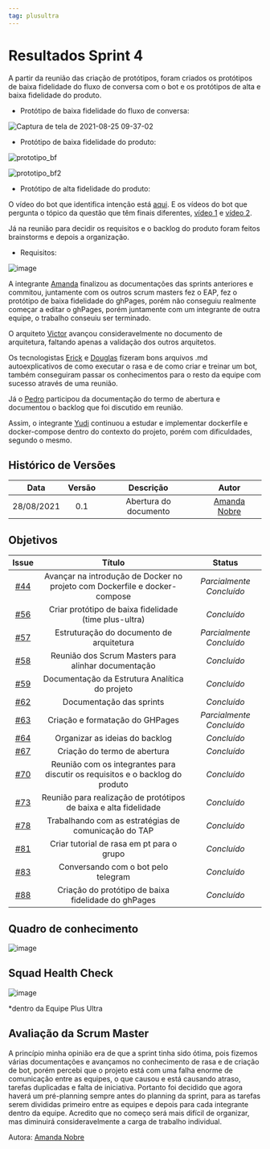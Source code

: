 ```yaml
---
tag: plusultra
---
```

# Resultados Sprint 4

A partir da reunião das criação de protótipos, foram criados os protótipos de baixa fidelidade do fluxo de conversa com o bot e os protótipos de alta e baixa fidelidade do produto.

- Protótipo de baixa fidelidade do fluxo de conversa:

![Captura de tela de 2021-08-25 09-37-02](https://user-images.githubusercontent.com/78758172/130791709-7227e775-a5e3-4413-82a7-f94e5a15977b.png)

- Protótipo de baixa fidelidade do produto:

![prototipo_bf](https://user-images.githubusercontent.com/44625056/130364359-c673d65c-1dce-4580-b4ea-578bcdbecbf5.jpg)

![prototipo_bf2](https://user-images.githubusercontent.com/44625056/130364362-2c1db5e1-9e03-4a3d-af27-99f30e293558.jpg)

- Protótipo de alta fidelidade do produto:

O vídeo do bot que identifica intenção está [aqui](https://user-images.githubusercontent.com/44625056/130374961-47656346-03c4-4794-a604-dc8cefa1314c.mp4).
E os vídeos do bot que pergunta o tópico da questão que têm finais diferentes, [vídeo 1](https://user-images.githubusercontent.com/44625056/130375095-e8a964ee-ba19-43c4-9c78-bde8e22450d4.mp4) e [vídeo 2](https://user-images.githubusercontent.com/44625056/130375104-4734b18d-da9b-4d9e-b07b-ecd64901897e.mp4).

Já na reunião para decidir os requisitos e o backlog do produto foram feitos brainstorms e depois a organização.

- Requisitos:

![image](https://user-images.githubusercontent.com/44625056/130338574-cb7f6739-dcc1-4cac-8c64-2023e58ecfc0.png)

A integrante [Amanda](https://github.com/AmandaNbr) finalizou as documentações das sprints anteriores e commitou, juntamente com os outros scrum masters fez o EAP, fez o protótipo de baixa fidelidade do ghPages, porém não conseguiu realmente começar a editar o ghPages, porém juntamente com um integrante de outra equipe, o trabalho conseuiu ser terminado.

O arquiteto [Victor](https://github.com/victorear05) avançou consideravelmente no documento de arquitetura, faltando apenas a validação dos outros arquitetos.

Os tecnologistas [Erick](https://github.com/Ericklevy) e [Douglas](https://github.com/DouglasMonteles) fizeram bons arquivos .md autoexplicativos de como executar o rasa e de como criar e treinar um bot, também conseguiram passar os conhecimentos para o resto da equipe com sucesso através de uma reunião.

Já o [Pedro](https://github.com/PedroLSF) participou da documentação do termo de abertura e documentou o backlog que foi discutido em reunião.

Assim, o integrante [Yudi](https://github.com/yudi-azvd) continuou a estudar e implementar dockerfile e docker-compose dentro do contexto do projeto, porém com dificuldades, segundo o mesmo.

## Histórico de Versões

| Data       | Versão | Descrição                      | Autor             |
| :--------: | :----: | :----------:                   | :---------------: |
| 28/08/2021 |  0.1   | Abertura do documento | [Amanda Nobre](https://github.com/AmandaNbr)|

## Objetivos

| Issue   |            Título                         |        Status         | 
|:-------:|:-----------------------------------------:|:-------------------------------:|
| [#44](https://github.com/fga-eps-mds/2021-1-Bot/issues/44) | Avançar na introdução de Docker no projeto com Dockerfile e docker-compose | _Parcialmente Concluído_ |
| [#56](https://github.com/fga-eps-mds/2021-1-Bot/issues/56) | Criar protótipo de baixa fidelidade (time plus-ultra) | _Concluído_ |
| [#57](https://github.com/fga-eps-mds/2021-1-Bot/issues/57) | Estruturação do documento de arquitetura | _Parcialmente Concluído_ |
| [#58](https://github.com/fga-eps-mds/2021-1-Bot/issues/58) | Reunião dos Scrum Masters para alinhar documentação | _Concluído_ |
| [#59](https://github.com/fga-eps-mds/2021-1-Bot/issues/59) | Documentação da Estrutura Analítica do projeto | _Concluído_ |
| [#62](https://github.com/fga-eps-mds/2021-1-Bot/issues/62) | Documentação das sprints | _Concluído_ |
| [#63](https://github.com/fga-eps-mds/2021-1-Bot/issues/63) | Criação e formatação do GHPages | _Parcialmente Concluído_ |
| [#64](https://github.com/fga-eps-mds/2021-1-Bot/issues/64) | Organizar as ideias do backlog | _Concluído_ |
| [#67](https://github.com/fga-eps-mds/2021-1-Bot/issues/67) | Criação do termo de abertura | _Concluído_ |
| [#70](https://github.com/fga-eps-mds/2021-1-Bot/issues/70) | Reunião com os integrantes para discutir os requisitos e o backlog do produto | _Concluído_ |
| [#73](https://github.com/fga-eps-mds/2021-1-Bot/issues/73) | Reunião para realização de protótipos de baixa e alta fidelidade | _Concluído_ |
| [#78](https://github.com/fga-eps-mds/2021-1-Bot/issues/78) | Trabalhando com as estratégias de comunicação do TAP | _Concluído_ |
| [#81](https://github.com/fga-eps-mds/2021-1-Bot/issues/81) | Criar tutorial de rasa em pt para o grupo | _Concluído_ |
| [#83](https://github.com/fga-eps-mds/2021-1-Bot/issues/83) | Conversando com o bot pelo telegram | _Concluído_ |
| [#88](https://github.com/fga-eps-mds/2021-1-Bot/issues/88) | Criação do protótipo de baixa fidelidade do ghPages | _Concluído_ |

## Quadro de conhecimento

![image](https://user-images.githubusercontent.com/44625056/131232196-e113c1b4-5897-4ecf-94b5-74ccb023ff74.png)

## Squad Health Check

![image](https://user-images.githubusercontent.com/44625056/131232237-e411cde5-28e1-46a5-8459-bbe7c0e06671.png)

*dentro da Equipe Plus Ultra

## Avaliação da Scrum Master

A princípio minha opinião era de que a sprint tinha sido ótima, pois fizemos várias documentações e avançamos no conhecimento de rasa e de criação de bot, porém percebi que o projeto está com uma falha enorme de comunicação entre as equipes, o que causou e está causando atraso, tarefas duplicadas e falta de iniciativa. Portanto foi decidido que agora haverá um pré-planning sempre antes do planning da sprint, para as tarefas serem divididas primeiro entre as equipes e depois para cada integrante dentro da equipe. Acredito que no começo será mais difícil de organizar, mas diminuirá consideravelmente a carga de trabalho individual.

Autora: [Amanda Nobre](https://github.com/AmandaNbr)